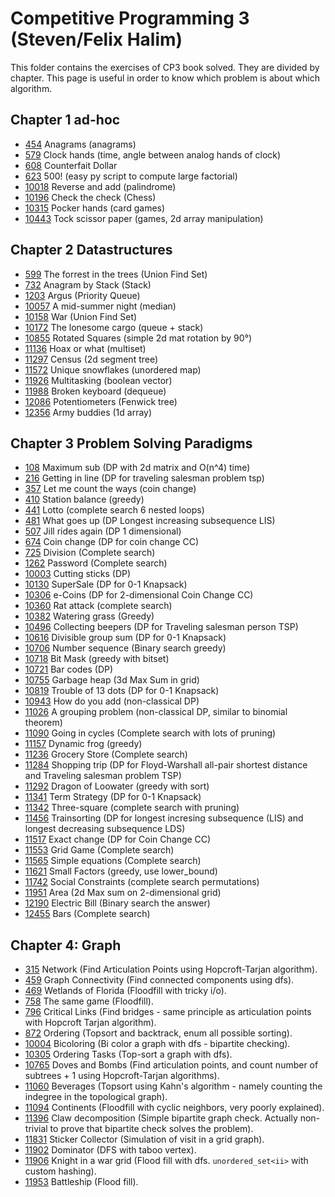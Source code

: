# Competitive Programming 3 (Steven/Felix Halim)

This folder contains the exercises of CP3 book solved. They are divided by chapter. This page is useful in order to know which problem is about which algorithm.

## Chapter 1 ad-hoc

- [454](https://github.com/steber97/competitive-programming/tree/main/uva/chapter_1_adhoc/454) Anagrams (anagrams)
- [579](https://github.com/steber97/competitive-programming/tree/main/uva/chapter_1_adhoc/579) Clock hands (time, angle between analog hands of clock)
- [608](https://github.com/steber97/competitive-programming/tree/main/uva/chapter_1_adhoc/608) Counterfait Dollar 
- [623](https://github.com/steber97/competitive-programming/tree/main/uva/chapter_1_adhoc/623) 500! (easy py script to compute large factorial)
- [10018](https://github.com/steber97/competitive-programming/tree/main/uva/chapter_1_adhoc/10018) Reverse and add (palindrome)
- [10196](https://github.com/steber97/competitive-programming/tree/main/uva/chapter_1_adhoc/10196) Check the check (Chess)
- [10315](https://github.com/steber97/competitive-programming/tree/main/uva/chapter_1_adhoc/10315) Pocker hands (card games)
- [10443](https://github.com/steber97/competitive-programming/tree/main/uva/chapter_1_adhoc/10443) Tock scissor paper (games, 2d array manipulation)

## Chapter 2 Datastructures

- [599](https://github.com/steber97/competitive-programming/tree/main/uva/chapter_2_datastructures/599) The forrest in the trees (Union Find Set)
- [732](https://github.com/steber97/competitive-programming/tree/main/uva/chapter_2_datastructures/732) Anagram by Stack (Stack)
- [1203](https://github.com/steber97/competitive-programming/tree/main/uva/chapter_2_datastructures/1203) Argus (Priority Queue)
- [10057](https://github.com/steber97/competitive-programming/tree/main/uva/chapter_2_datastructures/10057) A mid-summer night (median)
- [10158](https://github.com/steber97/competitive-programming/tree/main/uva/chapter_2_datastructures/10158) War (Union Find Set)
- [10172](https://github.com/steber97/competitive-programming/tree/main/uva/chapter_2_datastructures/10172) The lonesome cargo (queue + stack)
- [10855](https://github.com/steber97/competitive-programming/tree/main/uva/chapter_2_datastructures/10855) Rotated Squares (simple 2d mat rotation by 90°)
- [11136](https://github.com/steber97/competitive-programming/tree/main/uva/chapter_2_datastructures/11136) Hoax or what (multiset)
- [11297](https://github.com/steber97/competitive-programming/tree/main/uva/chapter_2_datastructures/11297) Census (2d segment tree)
- [11572](https://github.com/steber97/competitive-programming/tree/main/uva/chapter_2_datastructures/11572) Unique snowflakes (unordered map)
- [11926](https://github.com/steber97/competitive-programming/tree/main/uva/chapter_2_datastructures/11926) Multitasking (boolean vector)
- [11988](https://github.com/steber97/competitive-programming/tree/main/uva/chapter_2_datastructures/11988) Broken keyboard (dequeue)
- [12086](https://github.com/steber97/competitive-programming/tree/main/uva/chapter_2_datastructures/12086) Potentiometers (Fenwick tree)
- [12356](https://github.com/steber97/competitive-programming/tree/main/uva/chapter_2_datastructures/12356) Army buddies (1d array)

## Chapter 3 Problem Solving Paradigms

- [108](https://github.com/steber97/competitive-programming/tree/main/uva/chapter_3_paradigms/108) Maximum sub (DP with 2d matrix and O(n^4) time)
- [216](https://github.com/steber97/competitive-programming/tree/main/uva/chapter_3_paradigms/216) Getting in line (DP for traveling salesman problem tsp)
- [357](https://github.com/steber97/competitive-programming/tree/main/uva/chapter_3_paradigms/357) Let me count the ways (coin change)
- [410](https://github.com/steber97/competitive-programming/tree/main/uva/chapter_3_paradigms/410) Station balance (greedy)
- [441](https://github.com/steber97/competitive-programming/tree/main/uva/chapter_3_paradigms/441) Lotto (complete search 6 nested loops)
- [481](https://github.com/steber97/competitive-programming/tree/main/uva/chapter_3_paradigms/481) What goes up (DP Longest increasing subsequence LIS)
- [507](https://github.com/steber97/competitive-programming/tree/main/uva/chapter_3_paradigms/507) Jill rides again (DP 1 dimensional)
- [674](https://github.com/steber97/competitive-programming/tree/main/uva/chapter_3_paradigms/674) Coin change (DP for coin change CC)
- [725](https://github.com/steber97/competitive-programming/tree/main/uva/chapter_3_paradigms/725) Division (Complete search)
- [1262](https://github.com/steber97/competitive-programming/tree/main/uva/chapter_3_paradigms/1262) Password (Complete search)
- [10003](https://github.com/steber97/competitive-programming/tree/main/uva/chapter_3_paradigms/10003) Cutting sticks (DP)
- [10130](https://github.com/steber97/competitive-programming/tree/main/uva/chapter_3_paradigms/10130) SuperSale (DP for 0-1 Knapsack)
- [10306](https://github.com/steber97/competitive-programming/tree/main/uva/chapter_3_paradigms/10306) e-Coins (DP for 2-dimensional Coin Change CC)
- [10360](https://github.com/steber97/competitive-programming/tree/main/uva/chapter_3_paradigms/10360) Rat attack (complete search)
- [10382](https://github.com/steber97/competitive-programming/tree/main/uva/chapter_3_paradigms/10382) Watering grass (Greedy)
- [10496](https://github.com/steber97/competitive-programming/tree/main/uva/chapter_3_paradigms/10496) Collecting beepers (DP for Traveling salesman person TSP)
- [10616](https://github.com/steber97/competitive-programming/tree/main/uva/chapter_3_paradigms/10616) Divisible group sum (DP for 0-1 Knapsack)
- [10706](https://github.com/steber97/competitive-programming/tree/main/uva/chapter_3_paradigms/10706) Number sequence (Binary search greedy)
- [10718](https://github.com/steber97/competitive-programming/tree/main/uva/chapter_3_paradigms/10718) Bit Mask (greedy with bitset)
- [10721](https://github.com/steber97/competitive-programming/tree/main/uva/chapter_3_paradigms/10721) Bar codes (DP)
- [10755](https://github.com/steber97/competitive-programming/tree/main/uva/chapter_3_paradigms/10755) Garbage heap (3d Max Sum in grid)
- [10819](https://github.com/steber97/competitive-programming/tree/main/uva/chapter_3_paradigms/10819) Trouble of 13 dots (DP for 0-1 Knapsack)
- [10943](https://github.com/steber97/competitive-programming/tree/main/uva/chapter_3_paradigms/10943) How do you add (non-classical DP)
- [11026](https://github.com/steber97/competitive-programming/tree/main/uva/chapter_3_paradigms/11026) A grouping problem (non-classical DP, similar to binomial theorem)
- [11090](https://github.com/steber97/competitive-programming/tree/main/uva/chapter_3_paradigms/11090) Going in cycles (Complete search with lots of pruning)
- [11157](https://github.com/steber97/competitive-programming/tree/main/uva/chapter_3_paradigms/11157) Dynamic frog (greedy)
- [11236](https://github.com/steber97/competitive-programming/tree/main/uva/chapter_3_paradigms/11236) Grocery Store (Complete search)
- [11284](https://github.com/steber97/competitive-programming/tree/main/uva/chapter_3_paradigms/11284) Shopping trip (DP for Floyd-Warshall all-pair shortest distance and Traveling salesman problem TSP)
- [11292](https://github.com/steber97/competitive-programming/tree/main/uva/chapter_3_paradigms/11292) Dragon of Loowater (greedy with sort)
- [11341](https://github.com/steber97/competitive-programming/tree/main/uva/chapter_3_paradigms/11341) Term Strategy (DP for 0-1 Knapsack)
- [11342](https://github.com/steber97/competitive-programming/tree/main/uva/chapter_3_paradigms/11342) Three-square (complete search with pruning)
- [11456](https://github.com/steber97/competitive-programming/tree/main/uva/chapter_3_paradigms/11456) Trainsorting (DP for longest incresing subsequence (LIS) and longest decreasing subsequence LDS)
- [11517](https://github.com/steber97/competitive-programming/tree/main/uva/chapter_3_paradigms/11517) Exact change (DP for Coin Change CC)
- [11553](https://github.com/steber97/competitive-programming/tree/main/uva/chapter_3_paradigms/11553) Grid Game (Complete search)
- [11565](https://github.com/steber97/competitive-programming/tree/main/uva/chapter_3_paradigms/11565) Simple equations (Complete search)
- [11621](https://github.com/steber97/competitive-programming/tree/main/uva/chapter_3_paradigms/11621) Small Factors (greedy, use lower_bound)
- [11742](https://github.com/steber97/competitive-programming/tree/main/uva/chapter_3_paradigms/11742) Social Constraints (complete search permutations)
- [11951](https://github.com/steber97/competitive-programming/tree/main/uva/chapter_3_paradigms/11951) Area (2d Max sum on 2-dimensional grid)
- [12190](https://github.com/steber97/competitive-programming/tree/main/uva/chapter_3_paradigms/12190) Electric Bill (Binary search the answer)
- [12455](https://github.com/steber97/competitive-programming/tree/main/uva/chapter_3_paradigms/12455) Bars (Complete search)

## Chapter 4: Graph

- [315](https://github.com/steber97/competitive-programming/tree/main/uva/chapter_4_graphs/315) Network (Find Articulation Points using Hopcroft-Tarjan algorithm).
- [459](https://github.com/steber97/competitive-programming/tree/main/uva/chapter_4_graphs/459) Graph Connectivity (Find connected components using dfs).
- [469](https://github.com/steber97/competitive-programming/tree/main/uva/chapter_4_graphs/469) Wetlands of Florida (Floodfill with tricky i/o).
- [758](https://github.com/steber97/competitive-programming/tree/main/uva/chapter_4_graphs/758) The same game (Floodfill).
- [796](https://github.com/steber97/competitive-programming/tree/main/uva/chapter_4_graphs/796) Critical Links (Find bridges - same principle as articulation points with Hopcroft Tarjan algorithm).
- [872](https://github.com/steber97/competitive-programming/tree/main/uva/chapter_4_graphs/872) Ordering (Topsort and backtrack, enum all possible sorting).
- [10004](https://github.com/steber97/competitive-programming/tree/main/uva/chapter_4_graphs/10004) Bicoloring (Bi color a graph with dfs - bipartite checking).
- [10305](https://github.com/steber97/competitive-programming/tree/main/uva/chapter_4_graphs/10305) Ordering Tasks (Top-sort a graph with dfs).
- [10765](https://github.com/steber97/competitive-programming/tree/main/uva/chapter_4_graphs/10765) Doves and Bombs (Find articulation points, and count number of subtrees + 1 using Hopcroft-Tarjan algorithms).
- [11060](https://github.com/steber97/competitive-programming/tree/main/uva/chapter_4_graphs/11060) Beverages (Topsort using Kahn's algorithm - namely counting the indegree in the topological graph).
- [11094](https://github.com/steber97/competitive-programming/tree/main/uva/chapter_4_graphs/11094) Continents (Floodfill with cyclic neighbors, very poorly explained).
- [11396](https://github.com/steber97/competitive-programming/tree/main/uva/chapter_4_graphs/11396) Claw decomposition (Simple bipartite graph check. Actually non-trivial to prove that bipartite check solves the problem).
- [11831](https://github.com/steber97/competitive-programming/tree/main/uva/chapter_4_graphs/11831) Sticker Collector (Simulation of visit in a grid graph).
- [11902](https://github.com/steber97/competitive-programming/tree/main/uva/chapter_4_graphs/11902) Dominator (DFS with taboo vertex).
- [11906](https://github.com/steber97/competitive-programming/tree/main/uva/chapter_4_graphs/11906) Knight in a war grid (Flood fill with dfs. `unordered_set<ii>` with custom hashing).
- [11953](https://github.com/steber97/competitive-programming/tree/main/uva/chapter_4_graphs/11953) Battleship (Flood fill).